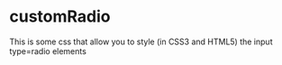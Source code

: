 customRadio
===========

This is some css that allow you to style (in CSS3 and HTML5) the input type=radio elements
